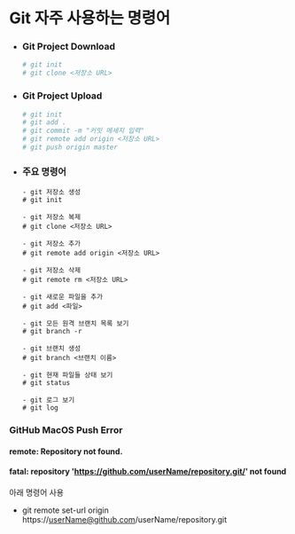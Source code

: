 # Git 자주 사용하는 명령어

- ### Git Project Download

  ```bash
  # git init
  # git clone <저장소 URL>
  ```

  

- ### Git Project Upload

  ```bash
  # git init
  # git add .
  # git commit -m "커밋 메세지 입력"
  # git remote add origin <저장소 URL>
  # git push origin master 
  ```

  

- ### 주요 명령어

  ```git
  - git 저장소 생성
  # git init
  
  - git 저장소 복제
  # git clone <저장소 URL>
  
  - git 저장소 추가
  # git remote add origin <저장소 URL>
  
  - git 저장소 삭제
  # git remote rm <저장소 URL>
  
  - git 새로운 파일을 추가
  # git add <파일>
  
  - git 모든 원격 브랜치 목록 보기
  # git branch -r
  
  - git 브랜치 생성
  # git branch <브랜치 이름>
  
  - git 현재 파일들 상태 보기
  # git status
  
  - git 로그 보기
  # git log
  ```
  
### GitHub MacOS Push Error
#### remote: Repository not found. <br>
#### fatal: repository 'https://github.com/userName/repository.git/' not found <br>
아래 명령어 사용 <br> 
- git remote set-url origin https://userName@github.com/userName/repository.git
